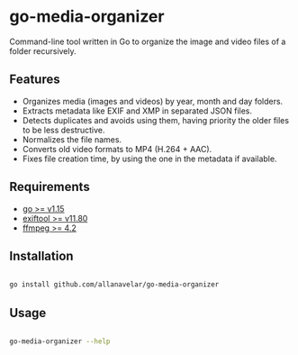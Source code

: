 # go-media-organizer

Command-line tool written in Go to organize the image and video files of a folder recursively.

## Features

- Organizes media (images and videos) by year, month and day folders.
- Extracts metadata like EXIF and XMP in separated JSON files.
- Detects duplicates and avoids using them, having priority the older files to be less destructive.
- Normalizes the file names.
- Converts old video formats to MP4 (H.264 + AAC).
- Fixes file creation time, by using the one in the metadata if available.


## Requirements

- [go >= v1.15](https://github.com/golang/go)
- [exiftool >= v11.80](https://github.com/exiftool/exiftool)
- [ffmpeg >= 4.2](https://ffmpeg.org/)


## Installation

```bash

go install github.com/allanavelar/go-media-organizer

```

## Usage

```bash

go-media-organizer --help

```

